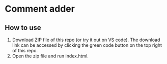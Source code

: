 # Comment adder

## How to use

1. Download ZIP file of this repo (or try it out on VS code). The download link can be accessed by clicking the green code button on the top right of this repo.
2. Open the zip file and run index.html.